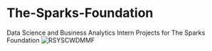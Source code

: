 # The-Sparks-Foundation
Data Science and Business Analytics Intern Projects for The Sparks Foundation
![RSYSCWDMMF](https://github.com/user-attachments/assets/a6dadb4e-3ad8-4fac-88da-08a1a0639087)
